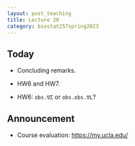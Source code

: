 ```yaml
---
layout: post_teaching
title: Lecture 20
category: biostat257spring2023
---
```


## Today

* Concluding remarks.

* HW6 and HW7.

* HW6: `obs.∇Σ` or `obs.obs.∇L`?

## Announcement

* Course evaluation: <https://my.ucla.edu/>
